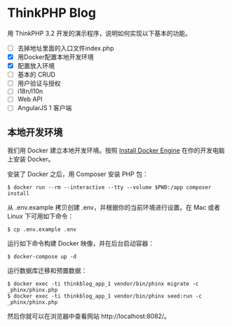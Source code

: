 # ThinkPHP Blog

用 ThinkPHP 3.2 开发的演示程序，说明如何实现以下基本的功能。

- [ ] 去掉地址里面的入口文件index.php
- [x] 用Docker配置本地开发环境
- [x] 配置放入环境
- [ ] 基本的 CRUD
- [ ] 用户验证与授权
- [ ] i18n/l10n
- [ ] Web API
- [ ] AngularJS 1 客户端

## 本地开发环境

我们用 Docker 建立本地开发环境。按照 [Install Docker Engine](https://docs.docker.com/engine/installation/) 在你的开发电脑上安装 Docker。

安装了 Docker 之后，用 Composer 安装 PHP 包：

```
$ docker run --rm --interactive --tty --volume $PWD:/app composer install
```

从 .env.example 拷贝创建 .env，并根据你的当前环境进行设置。在 Mac 或者 Linux 下可用如下命令：

```
$ cp .env.example .env
```

运行如下命令构建 Docker 映像，并在后台启动容器：

```
$ docker-compose up -d
```

运行数据库迁移和预置数据：

```
$ docker exec -ti thinkblog_app_1 vendor/bin/phinx migrate -c _phinx/phinx.php
$ docker exec -ti thinkblog_app_1 vendor/bin/phinx seed:run -c _phinx/phinx.php
```

然后你就可以在浏览器中查看网站 http://localhost:8082/。
